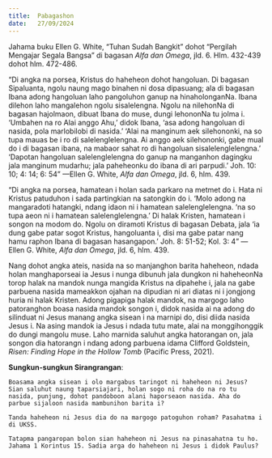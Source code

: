 ```yaml
---
title:  Pabagashon
date:   27/09/2024
---
```


Jahama buku Ellen G. White, “Tuhan Sudah Bangkit” dohot “Pergilah Mengajar Segala Bangsa” di bagasan _Alfa dan Omega_, jld. 6. Hlm. 432-439 dohot hlm. 472-486.

“Di angka na porsea, Kristus do haheheon dohot hangoluan. Di bagasan Sipaluanta, ngolu naung mago binahen ni dosa dipasuang; ala di bagasan Ibana adong hangoluan laho pangoluhon ganup na hinaholonganNa. Ibana dilehon laho mangalehon ngolu sisalelengna. Ngolu na nilehonNa di bagasan hajolmaon, dibuat Ibana do muse, dungi lehononNa tu jolma i. ‘Umbahen na ro Alai anggo Ahu,’ didok Ibana, ‘asa adong hangoluan di nasida, pola marlobilobi di nasida.’ ‘Alai na manginum aek silehononki, na so tupa mauas be i ro di salelenglelengna. Ai anggo aek silehononki, gabe mual do i di bagasan ibana, na mabaor sahat ro di hangoluan sisalelenglelengna.’ ‘Dapotan hangoluan salelenglelengna do ganup na manganhon dagingku jala manginum mudarhu; jala paheheonku do ibana di ari parpudi.’ Joh. 10: 10; 4: 14; 6: 54” —Ellen G. White, _Alfa dan Omega_, jld. 6, hlm. 439.

“Di angka na porsea, hamatean i holan sada parkaro na metmet do i. Hata ni Kristus patuduhon i sada partingkian na satongkin do i. ‘Molo adong na mangaradoti hatangki, ndang idaon ni i hamatean salelenglelengna. ‘na so tupa aeon ni i hamatean salelenglelengna.’ Di halak Kristen, hamatean i songon na modom do. Ngolu on diramoti Kristus di bagasan Debata, jala ‘ia dung gabe patar sogot Kristus, hangoluanta i, disi ma gabe patar nang hamu raphon Ibana di bagasan hasangapon.’ Joh. 8: 51-52; Kol. 3: 4” —Ellen G. White, _Alfa dan Omega_, jld. 6, hlm. 439.

Nang dohot angka ateis, nasida na so manjanghon barita haheheon, ndada holan manghaporseai ia Jesus i nunga dibunuh jala dungkon ni haheheonNa torop halak na mandok nunga mangida Kristus na dipahehe i, jala na gabe parbuena nasida mameakkon ojahan na dipudian ni ari diatas ni i jongjong huria ni halak Kristen. Adong pigapiga halak mandok, na margogo laho patoranghon boasa nasida mandok songon i, didok nasida ai na adong do silinduat ni Jesus manang angka sisean i na marnipi do, disi diida nasida Jesus i. Na asing mandok ia Jesus i ndada tutu mate, alai na monggihonggik do dungi mangolu muse. Laho marnida saluhut angka hatorangan on, jala songon dia hatorangn i ndang adong parbuena idama Clifford Goldstein, _Risen: Finding Hope in the Hollow Tomb_ (Pacific Press, 2021).

**Sungkun-sungkun Sirangrangan**:

`Boasama angka sisean i olo margabus taringot ni haheheon ni Jesus? Sian saluhut naung taparsiajari, holan sogo ni roha do na ro tu nasida, punjung, dohot pandoboon alani haporseaon nasida. Aha do parbue sijaloon nasida mambunihon barita i?`

`Tanda haheheon ni Jesus dia do na margogo patoguhon roham? Pasahatma i di UKSS.`

`Tatapma pangaropan bolon sian haheheon ni Jesus na pinasahatna tu ho. Jahama 1 Korintus 15. Sadia arga do haheheon ni Jesus i didok Paulus?`